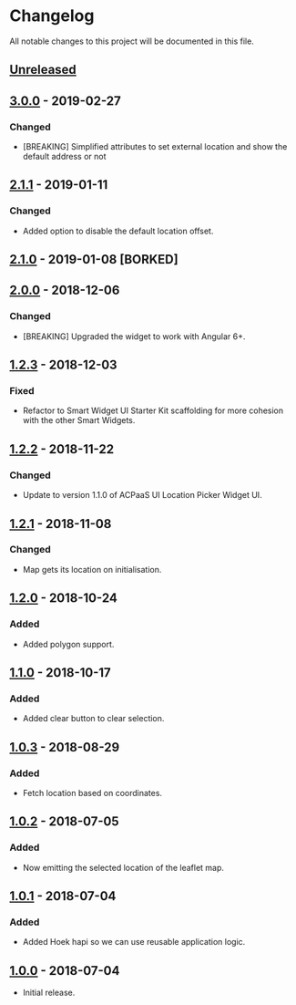 # Changelog

All notable changes to this project will be documented in this file.

## [Unreleased]

<!--
"### Added" for new features.
"### Changed" for changes in existing functionality.
"### Deprecated" for soon-to-be removed features.
"### Removed" for now removed features.
"### Fixed" for any bug fixes.
"### Security" in case of vulnerabilities.
-->
## [3.0.0] - 2019-02-27

### Changed

- [BREAKING] Simplified attributes to set external location and show the default address or not

## [2.1.1] - 2019-01-11

### Changed

- Added option to disable the default location offset.

## [2.1.0] - 2019-01-08 [BORKED]

## [2.0.0] - 2018-12-06

### Changed
- [BREAKING] Upgraded the widget to work with Angular 6+.

## [1.2.3] - 2018-12-03

### Fixed

- Refactor to Smart Widget UI Starter Kit scaffolding for more cohesion with the other Smart Widgets.

## [1.2.2] - 2018-11-22

### Changed

- Update to version 1.1.0 of ACPaaS UI Location Picker Widget UI.

## [1.2.1] - 2018-11-08

### Changed

- Map gets its location on initialisation.

## [1.2.0] - 2018-10-24

### Added

- Added polygon support.

## [1.1.0] - 2018-10-17

### Added

- Added clear button to clear selection.

## [1.0.3] - 2018-08-29

### Added

- Fetch location based on coordinates.

## [1.0.2] - 2018-07-05

### Added

- Now emitting the selected location of the leaflet map.

## [1.0.1] - 2018-07-04

### Added

- Added Hoek hapi so we can use reusable application logic.

## [1.0.0] - 2018-07-04

- Initial release.

[Unreleased]: https://github.com/digipolisantwerp/location-picker-leaflet_widget_angular/compare/v3.0.0....HEAD

[3.0.0]: https://github.com/digipolisantwerp/location-picker-leaflet_widget_angular/compare/v2.1.1...v3.0.0
[2.1.1]: https://github.com/digipolisantwerp/location-picker-leaflet_widget_angular/compare/v2.1.0...v2.1.1
[2.1.0]: https://github.com/digipolisantwerp/location-picker-leaflet_widget_angular/compare/v2.0.0...v2.1.0
[2.0.0]: https://github.com/digipolisantwerp/location-picker-leaflet_widget_angular/compare/v1.2.3...v2.0.0
[1.2.3]: https://github.com/digipolisantwerp/location-picker-leaflet_widget_angular/compare/v1.2.2...v1.2.3
[1.2.2]: https://github.com/digipolisantwerp/location-picker-leaflet_widget_angular/compare/v1.2.1...v1.2.2
[1.2.1]: https://github.com/digipolisantwerp/location-picker-leaflet_widget_angular/compare/v1.2.0...v1.2.1
[1.2.0]: https://github.com/digipolisantwerp/location-picker-leaflet_widget_angular/compare/v1.1.0...v1.2.0
[1.1.0]: https://github.com/digipolisantwerp/location-picker-leaflet_widget_angular/compare/v1.0.3...v1.1.0
[1.0.3]: https://github.com/digipolisantwerp/location-picker-leaflet_widget_angular/compare/v1.0.2...v1.0.3
[1.0.2]: https://github.com/digipolisantwerp/location-picker-leaflet_widget_angular/compare/v1.0.1...v1.0.2
[1.0.1]: https://github.com/digipolisantwerp/location-picker-leaflet_widget_angular/compare/v1.0.0...v1.0.1
[1.0.0]: https://github.com/digipolisantwerp/location-picker-leaflet_widget_angular/compare/v0.0.1...v1.0.0
